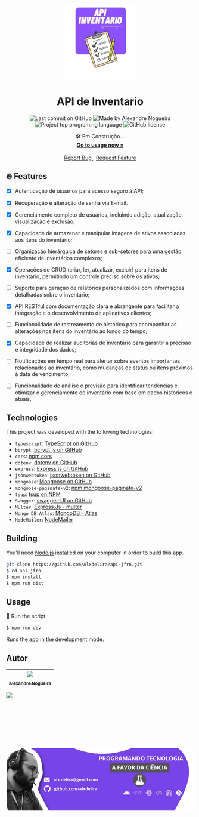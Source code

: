 <div align="center">
 <img 
      alt="Project programing languages count" 
      src="./src/assets/logo.png"
      width="200px"
    >  
  <!-- project name -->
  <h1 align="center">API de Inventario</h1>
  
  <!-- project badges -->
  <p align="center">   
    <img 
      alt="Last commit on GitHub" 
      src="https://img.shields.io/github/last-commit/Alxdelira/api-jfro?color=6A57D5"
    >   
    <img 
      alt="Made by Alexandre Nogueira" 
      src="https://img.shields.io/badge/made%20by-Alexandre%20Nogueira-%20?color=6A57D5"
    >
    <img 
      alt="Project top programing language" 
      src="https://img.shields.io/github/languages/top/Alxdelira/api-jfro?color=6A57D5"
    >
    <img 
      alt="GitHub license" 
      src="https://img.shields.io/github/license/Alxdelira/api-jfro?color=6A57D5"
    >
  </p> 

  <!-- project description and menu -->
  <p align="center">
      🛠️ Em Construção...
    <br />
    <a 
      href="https://api-jfro.vercel.app/">
      <strong>Go to usage now »</strong>
    </a>
    <br />
    <br />
    <a 
      href="https://github.com/Alxdelira/api-jfro/issues">
      Report Bug
    </a>
    ·
    <a 
      href="https://github.com/Alxdelira/api-jfro/issues/new">
      Request Feature
    </a>
  </p>
</div>

<!-- ## Preview

<div align="center">
  <a href="#">
      <img src="./assets/modelo.png" width="200" alt="preview" />
  </a>
</div> -->

## 🔥 Features
- [x] Autenticação de usuários para acesso seguro à API;
- [x] Recuperação e alteração de senha via E-mail.
- [x] Gerenciamento completo de usuários, incluindo adição, atualização, visualização e exclusão;
- [x] Capacidade de armazenar e manipular imagens de ativos associadas aos itens do inventário;
- [ ] Organização hierárquica de setores e sub-setores para uma gestão eficiente de inventários complexos;
- [x] Operações de CRUD (criar, ler, atualizar, excluir) para itens de inventário, permitindo um controle preciso sobre os ativos;
- [ ] Suporte para geração de relatórios personalizados com informações detalhadas sobre o inventário;
- [x] API RESTful com documentação clara e abrangente para facilitar a integração e o desenvolvimento de aplicativos clientes;
- [ ] Funcionalidade de rastreamento de histórico para acompanhar as alterações nos itens do inventário ao longo do tempo;
- [x] Capacidade de realizar auditorias de inventário para garantir a precisão e integridade dos dados;
- [ ] Notificações em tempo real para alertar sobre eventos importantes relacionados ao inventário, como mudanças de status ou itens próximos à data de vencimento;
- [ ] Funcionalidade de análise e previsão para identificar tendências e otimizar o gerenciamento de inventário com base em dados históricos e atuais.



## Technologies

This project was developed with the following technologies:

- `typescript`: [TypeScript on GitHub](https://github.com/microsoft/TypeScript)
- `bcrypt`: [bcrypt.js on GitHub](https://github.com/dcodeIO/bcrypt.js)
- `cors`: [npm cors](https://www.npmjs.com/package/cors)
- `dotenv`: [dotenv on GitHub](https://github.com/motdotla/dotenv)
- `express`: [Express.js on GitHub](https://github.com/expressjs/express)
- `jsonwebtoken`: [jsonwebtoken on GitHub](https://github.com/auth0/node-jsonwebtoken)
- `mongoose`: [Mongoose on GitHub](https://github.com/Automattic/mongoose)
- `mongoose-paginate-v2`: [npm mongoose-paginate-v2](https://www.npmjs.com/package/mongoose-paginate-v2)
- `tsup`: [tsup on NPM](https://www.npmjs.com/package/tsup)
- `Swagger`: [swagger-UI on  GitHub](https://github.com/swagger-api/swagger-ui)
- `Multer`: [Express.Js - multer](https://github.com/expressjs/multer)
- `Mongo DB Atlas`: [MongoDB - Atlas](https://www.mongodb.com/pt-br)
- `NodeMailer`: [NodeMailer](https://www.nodemailer.com/)



## Building

You'll need [Node.js](https://nodejs.org) installed on your computer in order to build this app.

```bash
git clone https://github.com/Alxdelira/api-jfro.git
$ cd api-jfro
$ npm install
$ npm run dist
```


## Usage

🔧 Run the script

```bash
$ npm run dev
```


Runs the app in the development mode.<br/>

## Autor

| [<img width="150px"  src="https://avatars.githubusercontent.com/u/102405026?v=4"><br><sub>Alexandre Nogueira</sub>](https://github.com/Alxdelira) |
| :---------------------------------------------------------------------------------------------------------------------------------------: |
<a target="_blank" href="https://www.linkedin.com/in/alxdelira/"><img src="https://img.shields.io/badge/linkedin-%230077B5.svg?style=for-the-badge&logo=linkedin&logoColor=white"/></a>

<br />
<br />
<br />
<br />
<br />
<br />
<p align="center">
  <a href="https://portfolioalxdelira.vercel.app/" target="_blank">
    <img align="center" src="src/assets/footer.png" alt="banner"/>
  </a>
</p>
